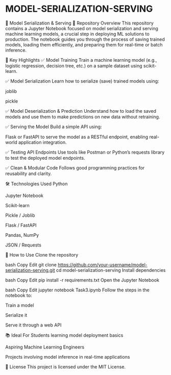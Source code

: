 # MODEL-SERIALIZATION-SERVING

🧠 Model Serialization & Serving
📁 Repository Overview
This repository contains a Jupyter Notebook focused on model serialization and serving machine learning models, a crucial step in deploying ML solutions to production. The notebook guides you through the process of saving trained models, loading them efficiently, and preparing them for real-time or batch inference.

📌 Key Highlights
✅ Model Training
Train a machine learning model (e.g., logistic regression, decision tree, etc.) on a sample dataset using scikit-learn.

✅ Model Serialization
Learn how to serialize (save) trained models using:

joblib

pickle

✅ Model Deserialization & Prediction
Understand how to load the saved models and use them to make predictions on new data without retraining.

✅ Serving the Model
Build a simple API using:

Flask or FastAPI
to serve the model as a RESTful endpoint, enabling real-world application integration.

✅ Testing API Endpoints
Use tools like Postman or Python’s requests library to test the deployed model endpoints.

✅ Clean & Modular Code
Follows good programming practices for reusability and clarity.

🛠️ Technologies Used
Python

Jupyter Notebook

Scikit-learn

Pickle / Joblib

Flask / FastAPI

Pandas, NumPy

JSON / Requests

🚀 How to Use
Clone the repository

bash
Copy
Edit
git clone https://github.com/your-username/model-serialization-serving.git
cd model-serialization-serving
Install dependencies

bash
Copy
Edit
pip install -r requirements.txt
Open the Jupyter Notebook

bash
Copy
Edit
jupyter notebook Task3.ipynb
Follow the steps in the notebook to:

Train a model

Serialize it

Serve it through a web API

📚 Ideal For
Students learning model deployment basics

Aspiring Machine Learning Engineers

Projects involving model inference in real-time applications

📄 License
This project is licensed under the MIT License.
